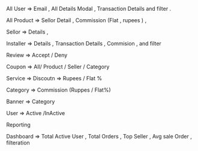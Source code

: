 All User => Email , All Details Modal , Transaction Details and filter .

All Product => Sellor Detail , Commission (Flat  , rupees ) , 

Sellor => Details , 

Installer => Details , Transaction Details , Commision , and filter 

Review => Accept / Deny  
 
Coupon => All/ Product / Seller / Category 

Service => Discoutn => Rupees / Flat %



Category => Commission (Ruppes / Flat%)

Banner => Category

User => Active /InActive

Reporting


<!--  -->
Dashboard => Total Active User , Total Orders , Top Seller , Avg sale Order , filteration


